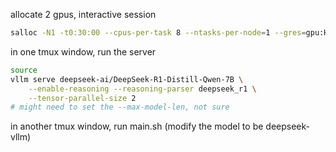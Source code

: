 
allocate 2 gpus, interactive session
```bash
salloc -N1 -t0:30:00 --cpus-per-task 8 --ntasks-per-node=1 --gres=gpu:H100:2 --mem-per-gpu=80G
```

in one tmux window, run the server
```bash
source 
vllm serve deepseek-ai/DeepSeek-R1-Distill-Qwen-7B \
    --enable-reasoning --reasoning-parser deepseek_r1 \
    --tensor-parallel-size 2
# might need to set the --max-model-len, not sure
```

in another tmux window, run main.sh (modify the model to be deepseek-vllm)